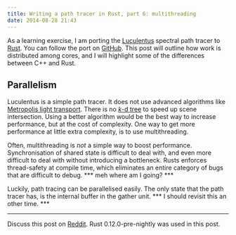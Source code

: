 ```yaml
---
title: Writing a path tracer in Rust, part 6: multithreading
date: 2014-08-28 21:43
---
```


As a learning exercise, I am porting the [Luculentus][luculentus] spectral path tracer to [Rust][rust].
You can follow the port on [GitHub][robigo-luculenta].
This post will outline how work is distributed among cores,
and I will highlight some of the differences between C++ and Rust.

[rust]:             http://rust-lang.org
[luculentus]:       https://github.com/ruud-v-a/luculentus
[robigo-luculenta]: https://github.com/ruud-v-a/robigo-luculenta

Parallelism
-----------
Luculentus is a simple path tracer.
It does not use advanced algorithms like [Metropolis light transport][mlt].
There is no [_k_-d tree][kdtree] to speed up scene intersection.
Using a better algorithm would be the best way to increase performance, but at the cost of complexity.
One way to get more performance at little extra complexity,
is to use multithreading.

[mlt]:    https://en.wikipedia.org/wiki/Metropolis_light_transport
[kdtree]: https://en.wikipedia.org/wiki/K-d_tree

Often, multithreading is _not_ a simple way to boost performance.
Synchronisation of shared state is difficult to deal with,
and even more difficult to deal with without introducing a bottleneck.
Rusts enforces thread-safety at compile time,
which eliminates an entire category of bugs that are difficult to debug.
*** meh where am I going? ***

Luckily, path tracing can be parallelised easily.
The only state that the path tracer has, is the internal buffer in the gather unit.
*** I should revisit this an other time. ***

---

Discuss this post on [Reddit][reddit].
Rust 0.12.0-pre-nightly was used in this post.

[reddit]: http://reddit.com/r/rust/ruudvanasseldonk.com/2014/08/29/writing-a-path-tracer-in-rust-part-6-multithreading

